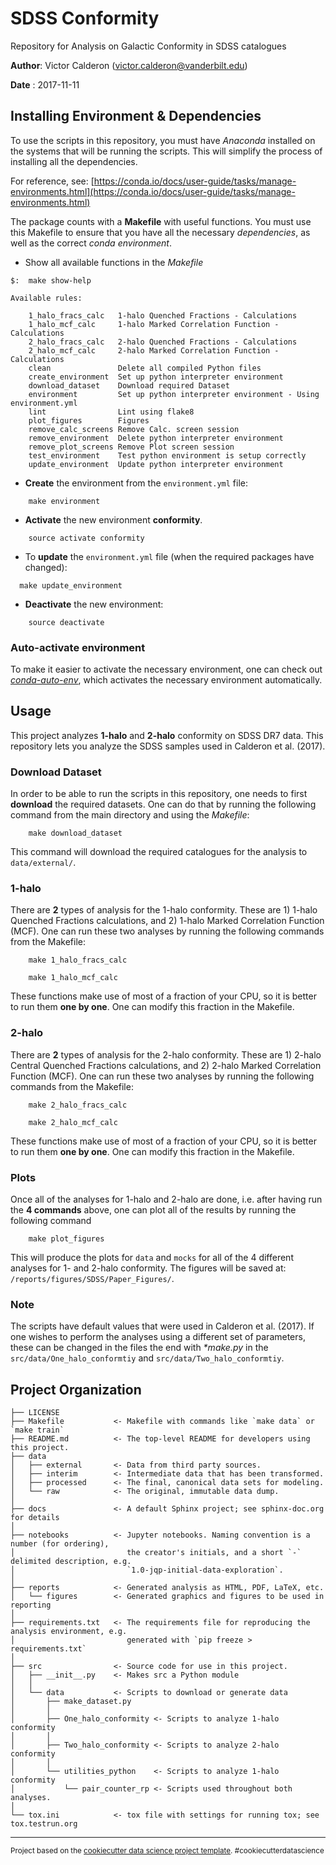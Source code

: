 SDSS Conformity
==============================

Repository for Analysis on Galactic Conformity in SDSS catalogues

**Author**: Victor Calderon ([victor.calderon@vanderbilt.edu](mailto:victor.calderon@vanderbilt.edu))

**Date**  : 2017-11-11

## Installing Environment & Dependencies

To use the scripts in this repository, you must have _Anaconda_ installed on the systems that will be running the scripts. This will simplify the process of installing all the dependencies.

For reference, see: [https://conda.io/docs/user-guide/tasks/manage-environments.html](https://conda.io/docs/user-guide/tasks/manage-environments.html)

The package counts with a __Makefile__ with useful functions. You must use this Makefile to ensure that you have all the necessary _dependencies_, as well as the correct _conda environment_. 

* Show all available functions in the _Makefile_

```
$:  make show-help
    
Available rules:

    1_halo_fracs_calc   1-halo Quenched Fractions - Calculations
    1_halo_mcf_calc     1-halo Marked Correlation Function - Calculations
    2_halo_fracs_calc   2-halo Quenched Fractions - Calculations
    2_halo_mcf_calc     2-halo Marked Correlation Function - Calculations
    clean               Delete all compiled Python files
    create_environment  Set up python interpreter environment
    download_dataset    Download required Dataset
    environment         Set up python interpreter environment - Using environment.yml
    lint                Lint using flake8
    plot_figures        Figures
    remove_calc_screens Remove Calc. screen session
    remove_environment  Delete python interpreter environment
    remove_plot_screens Remove Plot screen session
    test_environment    Test python environment is setup correctly
    update_environment  Update python interpreter environment
```

* __Create__ the environment from the `environment.yml` file:

```
    make environment
```

* __Activate__ the new environment __conformity__.

```
    source activate conformity
```

* To __update__ the `environment.yml` file (when the required packages have changed):

```
  make update_environment
```

* __Deactivate__ the new environment:

```
    source deactivate
```

### Auto-activate environment
To make it easier to activate the necessary environment, one can check out [*conda-auto-env*](https://github.com/chdoig/conda-auto-env), which activates the necessary environment automatically.

Usage
------
This project analyzes **1-halo** and **2-halo** conformity on SDSS DR7 data. This repository lets you analyze the SDSS samples used in Calderon et al. (2017).

### Download Dataset
In order to be able to run the scripts in this repository, one needs to first **download** the required datasets. One can do that by running the following command from the main directory and using the _Makefile_:

```
    make download_dataset
```
This command will download the required catalogues for the analysis to `data/external/`.

### 1-halo
There are **2** types of analysis for the 1-halo conformity. These are 1) 1-halo Quenched Fractions calculations, and 2) 1-halo Marked Correlation Function (MCF). One can run these two analyses by running the following commands from the Makefile:

```
    make 1_halo_fracs_calc
```

```
    make 1_halo_mcf_calc
```

These functions make use of most of a fraction of your CPU, so it is better to run them **one by one**. One can modify this fraction in the Makefile.

### 2-halo
There are **2** types of analysis for the 2-halo conformity. These are 1) 2-halo Central Quenched Fractions calculations, and 2) 2-halo Marked Correlation Function (MCF). One can run these two analyses by running the following commands from the Makefile:

```
    make 2_halo_fracs_calc
```

```
    make 2_halo_mcf_calc
```

These functions make use of most of a fraction of your CPU, so it is better to run them **one by one**. One can modify this fraction in the Makefile.


### Plots 
Once all of the analyses for 1-halo and 2-halo are done, i.e. after having run the **4 commands** above, one can plot all of the results 
by running the following command

```
    make plot_figures
```

This will produce the plots for `data` and `mocks` for all of the 4 different analyses for 1- and 2-halo conformity.
The figures will be saved at: `/reports/figures/SDSS/Paper_Figures/`.

### Note
The scripts have default values that were used in Calderon et al. (2017). If one wishes to perform the analyses using a different set of parameters, these can be changed in the files the end with *\*make.py* in the `src/data/One_halo_conformtiy` and `src/data/Two_halo_conformtiy`.


Project Organization
------------

    ├── LICENSE
    ├── Makefile           <- Makefile with commands like `make data` or `make train`
    ├── README.md          <- The top-level README for developers using this project.
    ├── data
    │   ├── external       <- Data from third party sources.
    │   ├── interim        <- Intermediate data that has been transformed.
    │   ├── processed      <- The final, canonical data sets for modeling.
    │   └── raw            <- The original, immutable data dump.
    │
    ├── docs               <- A default Sphinx project; see sphinx-doc.org for details
    │
    ├── notebooks          <- Jupyter notebooks. Naming convention is a number (for ordering),
    │                         the creator's initials, and a short `-` delimited description, e.g.
    │                         `1.0-jqp-initial-data-exploration`.
    │
    ├── reports            <- Generated analysis as HTML, PDF, LaTeX, etc.
    │   └── figures        <- Generated graphics and figures to be used in reporting
    │
    ├── requirements.txt   <- The requirements file for reproducing the analysis environment, e.g.
    │                         generated with `pip freeze > requirements.txt`
    │
    ├── src                <- Source code for use in this project.
    │   ├── __init__.py    <- Makes src a Python module
    │   │
    │   └── data           <- Scripts to download or generate data
    │       ├── make_dataset.py
    │       │
    │       ├── One_halo_conformity <- Scripts to analyze 1-halo conformity
    │       │
    │       ├── Two_halo_conformity <- Scripts to analyze 2-halo conformity
    │       │
    │       └── utilities_python    <- Scripts to analyze 1-halo conformity
    │           └── pair_counter_rp <- Scripts used throughout both analyses.
    │
    └── tox.ini            <- tox file with settings for running tox; see tox.testrun.org


--------

<p><small>Project based on the <a target="_blank" href="https://drivendata.github.io/cookiecutter-data-science/">cookiecutter data science project template</a>. #cookiecutterdatascience</small></p>
